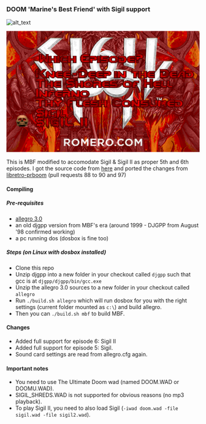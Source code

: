 ### DOOM 'Marine's Best Friend' with Sigil support

![alt_text](https://raw.githubusercontent.com/Sakitoshi/mbf_sigil/master/docs/mbf_sigil.png)

![alt_text](docs/mbf_sigil2.png)

This is MBF modified to accomodate Sigil & Sigil II as proper 5th and 6th episodes.
I got the source code from [here](https://www.vogons.org/viewtopic.php?f=24&t=40857) and ported the changes from [libretro-prboom](https://github.com/libretro/libretro-prboom) (pull requests 88 to 90 and 97)

#### Compiling

##### Pre-requisites

- [allegro 3.0](https://liballeg.org/old.html)
- an old djgpp version from MBF's era (around 1999 - DJGPP from August '98 confirmed working)
- a pc running dos (dosbox is fine too)

##### Steps (on Linux with dosbox installed)

- Clone this repo
- Unzip djgpp into a new folder in your checkout called `djgpp` such that gcc is at `djgpp/djgpp/bin/gcc.exe`
- Unzip the allegro 3.0 sources to a new folder in your checkout called `allegro`
- Run `./build.sh allegro` which will run dosbox for you with the right settings (current folder mounted as `c:\`) and build allegro.
- Then you can `./build.sh mbf` to build MBF.

#### Changes
- Added full support for episode 6: Sigil II
- Added full support for episode 5: Sigil.
- Sound card settings are read from allegro.cfg again.

#### Important notes
- You need to use The Ultimate Doom wad (named DOOM.WAD or DOOMU.WAD).
- SIGIL_SHREDS.WAD is not supported for obvious reasons (no mp3 playback).
- To play Sigil II, you need to also load Sigil (`-iwad doom.wad -file sigil.wad -file sigil2.wad`).